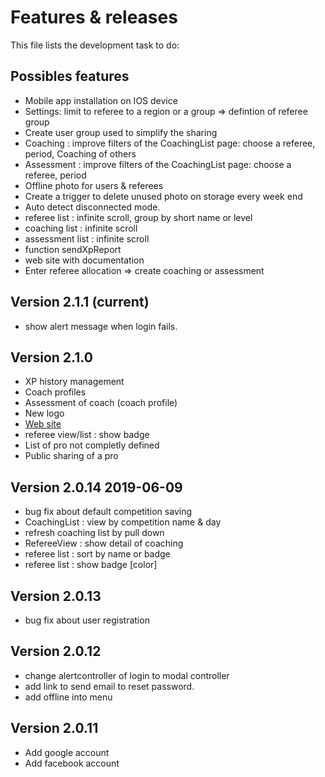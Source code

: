 # Features & releases

This file lists the development task to do:

## Possibles features

- Mobile app installation on IOS device
- Settings: limit to referee to a region or a group => defintion of referee group
- Create user group used to simplify the sharing
- Coaching : improve filters of the CoachingList page: choose a referee, period, Coaching of others
- Assessment : improve filters of the CoachingList page: choose a referee, period
- Offline photo for users & referees
- Create a trigger to delete unused photo on storage every week end
- Auto detect disconnected mode.
- referee list : infinite scroll, group by short name or level
- coaching list : infinite scroll
- assessment list : infinite scroll
- function sendXpReport
- web site with documentation
- Enter referee allocation => create coaching or assessment
 
## Version 2.1.1  (current)

- show alert message when login fails.

## Version 2.1.0

- XP history management
- Coach profiles
- Assessment of coach (coach profile)
- New logo
- [Web site](http://coachreferee.com)
- referee view/list : show badge
- List of pro not completly defined
- Public sharing of a pro

## Version 2.0.14 2019-06-09

- bug fix about default competition saving
- CoachingList : view by competition name & day
- refresh coaching list by pull down
- RefereeView : show detail of coaching
- referee list : sort by name or badge
- referee list : show badge [color]

## Version 2.0.13

- bug fix about user registration

## Version 2.0.12

- change alertcontroller of login to modal controller
- add link to send email to reset password.
- add offline into menu

## Version 2.0.11

- Add google account
- Add facebook account
